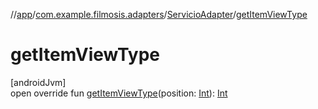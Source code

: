 //[app](../../../index.md)/[com.example.filmosis.adapters](../index.md)/[ServicioAdapter](index.md)/[getItemViewType](get-item-view-type.md)

# getItemViewType

[androidJvm]\
open override fun [getItemViewType](get-item-view-type.md)(position: [Int](https://kotlinlang.org/api/latest/jvm/stdlib/kotlin/-int/index.html)): [Int](https://kotlinlang.org/api/latest/jvm/stdlib/kotlin/-int/index.html)
